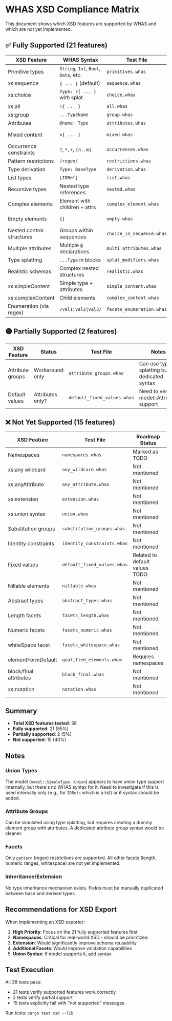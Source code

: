 # WHAS XSD Compliance Matrix

This document shows which XSD features are supported by WHAS and which are not yet implemented.

## ✅ Fully Supported (21 features)

| XSD Feature | WHAS Syntax | Test File | Notes |
|-------------|-------------|-----------|-------|
| Primitive types | `String`, `Int`, `Bool`, `Date`, etc. | `primitives.whas` | All XSD built-in types mapped |
| xs:sequence | `{ ... }` (default) | `sequence.whas` | Default block behavior |
| xs:choice | `Type: ?{ ... }` with splat | `choice.whas` | Via type with choice modifier |
| xs:all | `!{ ... }` | `all.whas` | Exclamation prefix |
| xs:group | `...TypeName` | `group.whas` | Type splatting |
| Attributes | `@name: Type` | `attributes.whas` | Required and optional |
| Mixed content | `x{ ... }` | `mixed.whas` | Mixed content modifier |
| Occurrence constraints | `?`, `*`, `+`, `[n..m]` | `occurrences.whas` | minOccurs/maxOccurs |
| Pattern restrictions | `/regex/` | `restrictions.whas` | xs:pattern facet |
| Type derivation | `Type: BaseType` | `derivation.whas` | Type aliasing |
| List types | `[IDRef]` | `list.whas` | xs:list |
| Recursive types | Nested type references | `nested.whas` | Self-referencing types |
| Complex elements | Element with children + attrs | `complex_element.whas` | xs:complexType |
| Empty elements | `{}` | `empty.whas` | Elements with no content |
| Nested control structures | Groups within sequences | `choice_in_sequence.whas` | Composition |
| Multiple attributes | Multiple `@` declarations | `multi_attributes.whas` | Any number of attributes |
| Type splatting | `...Type` in blocks | `splat_modifiers.whas` | Group reuse |
| Realistic schemas | Complex nested structures | `realistic.whas` | Real-world example |
| xs:simpleContent | Simple type + attributes | `simple_content.whas` | Element with text + attrs |
| xs:complexContent | Child elements | `complex_content.whas` | Default for blocks |
| Enumeration (via regex) | `/val1\|val2\|val3/` | `facets_enumeration.whas` | Works but not ideal |

## 🟡 Partially Supported (2 features)

| XSD Feature | Status | Test File | Notes |
|-------------|--------|-----------|-------|
| Attribute groups | Workaround only | `attribute_groups.whas` | Can use type splatting but no dedicated syntax |
| Default values | Attributes only? | `default_fixed_values.whas` | Need to verify model::Attribute support |

## ❌ Not Yet Supported (15 features)

| XSD Feature | Test File | Roadmap Status | Priority |
|-------------|-----------|----------------|----------|
| Namespaces | `namespaces.whas` | Marked as TODO | High |
| xs:any wildcard | `any_wildcard.whas` | Not mentioned | Medium |
| xs:anyAttribute | `any_attribute.whas` | Not mentioned | Medium |
| xs:extension | `extension.whas` | Not mentioned | High |
| xs:union syntax | `union.whas` | Not mentioned | Medium |
| Substitution groups | `substitution_groups.whas` | Not mentioned | Low |
| Identity constraints | `identity_constraints.whas` | Not mentioned | Medium |
| Fixed values | `default_fixed_values.whas` | Related to default values TODO | Medium |
| Nillable elements | `nillable.whas` | Not mentioned | Low |
| Abstract types | `abstract_types.whas` | Not mentioned | Medium |
| Length facets | `facets_length.whas` | Not mentioned | Medium |
| Numeric facets | `facets_numeric.whas` | Not mentioned | Medium |
| whiteSpace facet | `facets_whitespace.whas` | Not mentioned | Low |
| elementFormDefault | `qualified_elements.whas` | Requires namespaces | Medium |
| block/final attributes | `block_final.whas` | Not mentioned | Low |
| xs:notation | `notation.whas` | Not mentioned | Very Low |

## Summary

- **Total XSD features tested**: 38
- **Fully supported**: 21 (55%)
- **Partially supported**: 2 (5%)
- **Not supported**: 15 (40%)

## Notes

### Union Types
The model (`model::SimpleType::Union`) appears to have union type support internally, but there's no WHAS syntax for it. Need to investigate if this is used internally only (e.g., for `IDRefs` which is a list) or if syntax should be added.

### Attribute Groups
Can be simulated using type splatting, but requires creating a dummy element group with attributes. A dedicated attribute group syntax would be cleaner.

### Facets
Only `pattern` (regex) restrictions are supported. All other facets (length, numeric ranges, whitespace) are not yet implemented.

### Inheritance/Extension
No type inheritance mechanism exists. Fields must be manually duplicated between base and derived types.

## Recommendations for XSD Export

When implementing an XSD exporter:

1. **High Priority**: Focus on the 21 fully supported features first
2. **Namespaces**: Critical for real-world XSD - should be prioritized
3. **Extension**: Would significantly improve schema reusability
4. **Additional Facets**: Would improve validation capabilities
5. **Union Syntax**: If model supports it, add syntax

## Test Execution

All 38 tests pass:
- 21 tests verify supported features work correctly
- 2 tests verify partial support
- 15 tests explicitly fail with "not supported" messages

Run tests: `cargo test xsd --lib`
